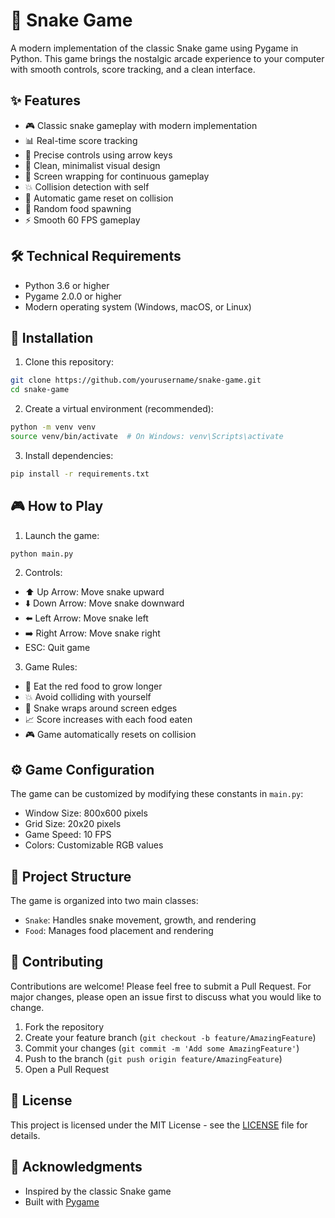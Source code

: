 # 🐍 Snake Game

A modern implementation of the classic Snake game using Pygame in Python. This game brings the nostalgic arcade experience to your computer with smooth controls, score tracking, and a clean interface.


## ✨ Features

- 🎮 Classic snake gameplay with modern implementation
- 📊 Real-time score tracking
- 🎯 Precise controls using arrow keys
- 🎨 Clean, minimalist visual design
- 🔄 Screen wrapping for continuous gameplay
- 💥 Collision detection with self
- 🔄 Automatic game reset on collision
- 🎯 Random food spawning
- ⚡ Smooth 60 FPS gameplay

## 🛠️ Technical Requirements

- Python 3.6 or higher
- Pygame 2.0.0 or higher
- Modern operating system (Windows, macOS, or Linux)

## 🚀 Installation

1. Clone this repository:
```bash
git clone https://github.com/yourusername/snake-game.git
cd snake-game
```

2. Create a virtual environment (recommended):
```bash
python -m venv venv
source venv/bin/activate  # On Windows: venv\Scripts\activate
```

3. Install dependencies:
```bash
pip install -r requirements.txt
```

## 🎮 How to Play

1. Launch the game:
```bash
python main.py
```

2. Controls:
- ⬆️ Up Arrow: Move snake upward
- ⬇️ Down Arrow: Move snake downward
- ⬅️ Left Arrow: Move snake left
- ➡️ Right Arrow: Move snake right
- ESC: Quit game

3. Game Rules:
- 🎯 Eat the red food to grow longer
- 💥 Avoid colliding with yourself
- 🔄 Snake wraps around screen edges
- 📈 Score increases with each food eaten
- 🎮 Game automatically resets on collision

## ⚙️ Game Configuration

The game can be customized by modifying these constants in `main.py`:
- Window Size: 800x600 pixels
- Grid Size: 20x20 pixels
- Game Speed: 10 FPS
- Colors: Customizable RGB values

## 📁 Project Structure

The game is organized into two main classes:
- `Snake`: Handles snake movement, growth, and rendering
- `Food`: Manages food placement and rendering

## 🤝 Contributing

Contributions are welcome! Please feel free to submit a Pull Request. For major changes, please open an issue first to discuss what you would like to change.

1. Fork the repository
2. Create your feature branch (`git checkout -b feature/AmazingFeature`)
3. Commit your changes (`git commit -m 'Add some AmazingFeature'`)
4. Push to the branch (`git push origin feature/AmazingFeature`)
5. Open a Pull Request

## 📝 License

This project is licensed under the MIT License - see the [LICENSE](LICENSE) file for details.

## 🙏 Acknowledgments

- Inspired by the classic Snake game
- Built with [Pygame](https://www.pygame.org/)
